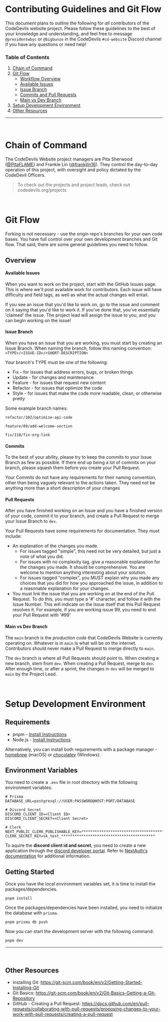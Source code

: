 # Contributing Guidelines and Git Flow

This document plans to outline the following for _all_ contributors of the CodeDevils website project. Please follow these guidelines to the best of your knowledge and understanding, and feel free to message `@presidentwbyc` or `@bigbunzo` in the CodeDevils `#cd-website` Discord channel if you have any questions or need help!

### Table of Contents

1. [Chain of Command](#chain-of-command)
1. [Git Flow](#git-flow)
   - [Workflow Overview](#Overview)
   - [Available Issues](#Available-Issues)
   - [Issue Branch](#Issue-Branch)
   - [Commits and Pull Requests](#commits-and-pull-requests)
   - [Main vs Dev Branch](#main-vs-dev-branch)
1. [Setup Development Environment](#setup-development-environment)
1. [Other Resources](#other-resources)

---

<br/>

# Chain of Command

The CodeDevils Website project managers are Pita Sherwood ([@PitaFLAME](https://github.com/PitaFLAME)) and Frankie Lin ([@frankjlin16](https://github.com/frankjlin16)). They control the day-to-day operation of this project, with oversight and policy dictated by the CodeDevil Officers.

> To check out the projects and project leads, check out codedevils.org/projects

<br/>

# Git Flow

Forking is not necessary - use the origin repo's branches for your own code bases. You have full control over your own development branches and Git flow. That said, there are some general guidelines you need to follow.

## Overview

#### Available Issues

When you want to work on the project, start with the GitHub Issues page.  This is where we'll post available work for contributors.  Each issue will have difficulty and field tags, as well as what the actual changes will entail.  

If you see an issue that you'd like to work on, go to the issue and comment on it saying that you'd like to work it.  If you've done that, you've essentially 'claimed' the issue.  The project lead will assign the issue to you, and you can begin working on the issue!

#### Issue Branch

When you have an issue that you are working, you must start by creating an Issue Branch.  When naming the branch, follow this naming convention:
``` <TYPE>/<ISSUE-ID>/<SHORT-DESCRIPTION> ```

Your branch's TYPE must be one of the following:
- Fix - for issues that address errors, bugs, or broken things
- Update - for changes and maintenance
- Feature - for issues that request new content
- Refactor - for issues that optimize the code
- Style - for issues that make the code more readable, clean, or otherwise pretty

Some example branch names:

```refactor/102/optimize-api-code```

```feature/89/add-welcome-section```

```fix/110/fix-org-link ```


#### Commits

To the best of your ability, please try to keep the commits to your Issue Branch as few as possible.  If there end up being a lot of commits on your branch, please squash them before you create your Pull Request.

Your Commits do not have any requirements for their naming convention, other than being vaguely relevant to the actions taken.  They need not be anything more than a short description of your changes

#### Pull Requests

After you have finished working on an Issue and you have a finished version of your code, commit it to your branch, and create a Pull Request to merge your Issue Branch to `dev`.

Your Pull Requests have some requirements for documentation.  They must include:
- An explanation of the changes you made.
   - For issues tagged "simple", this need not be very detailed, but just a note of what you did.
   - For issues with no complexity tag, give a reasonable explanation for the changes you made.  It should be comprehensive.  You are welcome to mention anything interesting about your solution.
   - For issues tagged "complex", you MUST explain why you made any choices that you did for how you approached the issue, in addition to a reasonable explanation for your changes.
- You must link the issue that you are working on at the end of the Pull Request.  To do this, you must type a '#' character, and follow it with the Issue Number.  This will indicate on the Issue itself that this Pull Request resolves it.  For example, if you are working issue 99, you need to end your Pull Request with '#99'


#### Main vs Dev Branch

The `main` branch is the _production code_ that CodeDevils Website is currently operating on. Whatever is in `main` is what will be on the internet. Contributors should never make a Pull Request to merge directly to `main`.

The `dev` branch is where all Pull Requests should point to.  When creating a new branch, stem from `dev`.  When creating a Pull Request, merge to `dev`.  After enough time, or after a sprint, the changes in `dev` will be merged to `main` by the Project Lead.

<br/>

# Setup Development Environment

## Requirements

- pnpm - [Install Instructions](https://pnpm.io/installation)
- Node.js - [Install Instructions](https://nodejs.org/en/)

Alternatively, you can install both requirements with a package manager - [homebrew](https://brew.sh/) (macOS) or [chocolatey](https://chocolatey.org/) (Windows).

## Environment Variables

You need to create a `.env` file in root directory with the following environment variables:

```
# Prisma
DATABASE_URL=postgresql://USER:PASSWORD@HOST:PORT/DATABASE

# Discord Secret
DISCORD_CLIENT_ID=<Client ID>
DISCORD_CLIENT_SECRET=<Client Secret>

# Clerk
NEXT_PUBLIC_CLERK_PUBLISHABLE_KEY=*******************************************************
CLERK_SECRET_KEY=sk_test_******************************************

```

To aquire the **discord client id and secret**, you need to create a new application through the [discord developer portal](https://discord.com/developers/applications). Refer to [NextAuth's documentation](https://next-auth.js.org/providers/discord) for additional information.

## Getting Started

Once you have the local environment variables set, it is time to install the packages/dependencies.

```
pnpm install
```

Once the packages/dependencies have been installed, you need to initialize the database with `prisma`.

```
pnpm prisma db push
```

Now you can start the development server with the following command:

```
pnpm dev
```

---

<br/>


## Other Resources

- Installing Git: https://git-scm.com/book/en/v2/Getting-Started-Installing-Git
- Git Basics: https://git-scm.com/book/en/v2/Git-Basics-Getting-a-Git-Repository
- GitHub - Creating a Pull Request: https://docs.github.com/en/pull-requests/collaborating-with-pull-requests/proposing-changes-to-your-work-with-pull-requests/creating-a-pull-request
